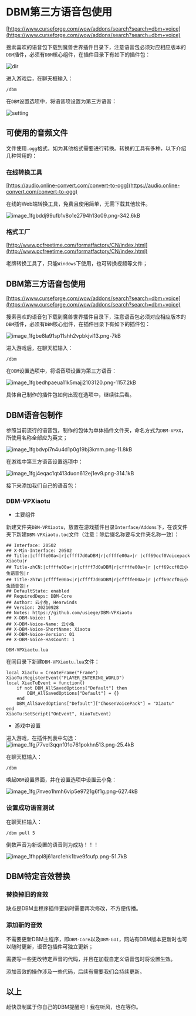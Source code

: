 # DBM第三方语音包使用


[https://www.curseforge.com/wow/addons/search?search=dbm+voice](https://www.curseforge.com/wow/addons/search?search=dbm+voice)

搜索喜欢的语音包下载到魔兽世界插件目录下，注意语音包必须对应相应版本的`DBM`插件，必须有`DBM`核心组件，在插件目录下有如下的插件包：

![dir](http://static.zybuluo.com/usiege/s1gue9fn2c5xs1v62c8r8br1/image_1fgbe8la91sp11shh2vpbkjvi13.png)

进入游戏后，在聊天框输入：

```
/dbm
```
在`DBM`设置选项中，将语音项设置为第三方语音：

![setting](http://static.zybuluo.com/usiege/eo0sfd1dg3m7c7cabdzl1ucr/image_1fgno2grafnj1e1n12b01g2s1taip.png)



## 可使用的音频文件

文件使用`.ogg`格式，如为其他格式需要进行转换。转换的工具有多种，以下介绍几种常用的：

### 在线转换工具

[https://audio.online-convert.com/convert-to-ogg](https://audio.online-convert.com/convert-to-ogg)

在线的Web端转换工具，免费且使用简单，无需下载其他软件。

![image_1fgbddj99ufb1v8o1e2794h13o09.png-342.6kB][1]

### 格式工厂

[http://www.pcfreetime.com/formatfactory/CN/index.html](http://www.pcfreetime.com/formatfactory/CN/index.html)

老牌转换工具了，只能`Windows`下使用，也可转换视频等文件；

## DBM第三方语音包使用

[https://www.curseforge.com/wow/addons/search?search=dbm+voice](https://www.curseforge.com/wow/addons/search?search=dbm+voice)

搜索喜欢的语音包下载到魔兽世界插件目录下，注意语音包必须对应相应版本的`DBM`插件，必须有`DBM`核心组件，在插件目录下有如下的插件包：

![image_1fgbe8la91sp11shh2vpbkjvi13.png-7kB][2]

进入游戏后，在聊天框输入：

```
/dbm
```
在`DBM`设置选项中，将语音项设置为第三方语音：

![image_1fgbedhpaeua11k5majj2103120.png-1157.2kB][3]

具体自己制作的插件包如何出现在选项中，继续往后看。


## DBM语音包制作

参照当前流行的语音包，制作的包体为单体插件文件夹，命名方式为`DBM-VPXX`，所使用名称全部应为英文；

![image_1fgbdvpi7n4u4d1p0g19bj3kmm.png-11.8kB][4]

在游戏中第三方语音设置选项中：

![image_1fgj4eqac1qt413duon612ej1ev9.png-314.1kB][5]

接下来添加我们自己的语音包：

### DBM-VPXiaotu

- 主要组件

新建文件夹`DBM-VPXiaotu`，放置在游戏插件目录`Interface/Addons`下，在该文件夹下新建`DBM-VPXiaotu.toc`文件（注意：除后缀名称要与文件夹名称一致）：
```
## Interface: 20502
## X-Min-Interface: 20502
## Title:|cffffe00a<|r|cffff7d0aDBM|r|cffffe00a>|r |cff69ccf0Voicepack Xiaotu|r
## Title-zhCN:|cffffe00a<|r|cffff7d0aDBM|r|cffffe00a>|r |cff69ccf0云小兔语音包|r
## Title-zhTW:|cffffe00a<|r|cffff7d0aDBM|r|cffffe00a>|r |cff69ccf0云小兔語音包|r
## DefaultState: enabled
## RequiredDeps: DBM-Core
## Author: 云小兔, Hearwinds
## Version: 20210928
## Notes: https://github.com/usiege/DBM-VPXiaotu
## X-DBM-Voice: 1
## X-DBM-Voice-Name: 云小兔
## X-DBM-Voice-ShortName: Xiaotu
## X-DBM-Voice-Version: 01
## X-DBM-Voice-HasCount: 1

DBM-VPXiaotu.lua
```

在同目录下新建`DBM-VPXiaotu.lua`文件：
```
local XiaoTu = CreateFrame("Frame")
XiaoTu:RegisterEvent("PLAYER_ENTERING_WORLD")
local XiaoTuEvent = function()
    if not DBM_AllSavedOptions["Default"] then 
        DBM_AllSavedOptions["Default"] = {} 
    end
    DBM_AllSavedOptions["Default"]["ChosenVoicePack"] = "Xiaotu"
end
XiaoTu:SetScript("OnEvent", XiaoTuEvent)
```

- 游戏中设置

进入游戏，在插件列表中勾选：
![image_1fgj77vel3qqnf01o761pokhn513.png-25.4kB][6]

在聊天框输入：
```
/dbm
```
唤起`DBM`设置界面，并在设置选项中设置云小兔：

![image_1fgj7nveo1hmh6vip5e9721g6f1g.png-627.4kB][7]


### 设置成功语音测试

在聊天栏输入：

```
/dbm pull 5
```
倒数声音为新设置的语音则为成功！！！

![image_1fhppl8j61arc1ehk1bve9fcufp.png-51.7kB][9]

## DBM特定音效替换

### 替换掉旧的音效

缺点是DBM主程序插件更新时需要再次修改，不方便传播。

### 添加新的音效

不需要更新DBM主程序，即`DBM-Core`以及`DBM-GUI`，网站有DBM版本更新时也可以随时更新，语音包插件可独立更新；

需要写一些更改特定声音的代码，并且在加载自定义语音包时将设置生效。

添加音效的操作涉及一些代码，后续有需要我们会持续更新。

## 以上

赶快录制属于你自己的DBM提醒吧！我在听风，也在等你。



  [1]: http://static.zybuluo.com/usiege/l6vu7hurm6iqp7ytt2pfj4u2/image_1fgbddj99ufb1v8o1e2794h13o09.png
  [2]: http://static.zybuluo.com/usiege/s1gue9fn2c5xs1v62c8r8br1/image_1fgbe8la91sp11shh2vpbkjvi13.png
  [3]: http://static.zybuluo.com/usiege/2pypjlmhilw2o0gfmabrw2n8/image_1fgbedhpaeua11k5majj2103120.png
  [4]: http://static.zybuluo.com/usiege/grnxajsqcim6e4ql37s0waq0/image_1fgbdvpi7n4u4d1p0g19bj3kmm.png
  [5]: http://static.zybuluo.com/usiege/3o6a8ncltis3nxjl7zyvsx2q/image_1fgj4eqac1qt413duon612ej1ev9.png
  [6]: http://static.zybuluo.com/usiege/mzi83yyf0ph6qqjaq1u6xlh5/image_1fgj77vel3qqnf01o761pokhn513.png
  [7]: http://static.zybuluo.com/usiege/vtnj5vpojcbsefxbpy9acp42/image_1fgj7nveo1hmh6vip5e9721g6f1g.png
  [8]: http://static.zybuluo.com/usiege/eo0sfd1dg3m7c7cabdzl1ucr/image_1fgno2grafnj1e1n12b01g2s1taip.png
  [9]: http://static.zybuluo.com/usiege/peumg5dkl41el9tyn0a0482c/image_1fhppl8j61arc1ehk1bve9fcufp.png


